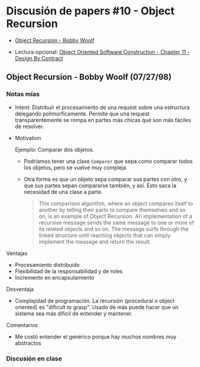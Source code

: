 # Discusión de papers #10 - Object Recursion

- [Object Recursion - Bobby Woolf](https://hillside.net/plop/plop98/final_submissions/P21.pdf)

- Lectura opcional: [Object Oriented Software Construction - Chapter 11 - Design By Contract](https://www.dropbox.com/s/pk1pzub5u87bo4w/Meyer%20B%20%282000%29.%20Object-Oriented%20Software%20Construction%20-%20Chapter%2011%20Design%20by%20Contract.pdf?dl=0)

## Object Recursion - Bobby Woolf (07/27/98)

### Notas mías

- Intent: Distribuir el procesamiento de una request sobre una estructura
  delegando polimorficamente. Permite que una request transparentemente se rompa
  en partes más chicas que son más fáciles de resolver.

- Motivation

  Ejemplo: Comparar dos objetos.

  - Podriamos tener una clase `Comparer` que sepa como comparar todos los
    objetos, pero se vuelve muy compleja.
  
  - Otra forma es que un objeto sepa comparar sus partes con otro, y que sus
    partes sepan compararse también, y así. Esto saca la necesidad de una clase
    a parte.

    > This comparison algorithm, where an object compares itself to another by
    telling their parts to compare themselves and so on, is an example of Object
    Recursion. An implementation of a recursive message sends the same message
    to one or more of its related objects and so on. The message surfs through
    the linked structure until reaching objects that can simply implement the
    message and return the result.

Ventajas

- Procesamiento distribuido
- Flexibilidad de la responsabilidad y de roles
- Incremento en encapsulamiento

Desventaja

- Complejidad de programación. La recursión (procedural o object oriented) es
  "dificult to grasp". Usado de más puede hacer que un sistema sea más dificil
  de entender y mantener.

Comentarios

- Me costó entender el genérico porque hay muchos nombres muy abstractos

### Discusión en clase